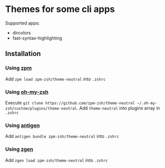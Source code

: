 # Themes for some cli apps

Supported apps:

- dircolors
- fast-syntax-highlighting

## Installation

### Using [zpm](https://github.com/zpm-zsh/zpm)

Add `zpm load zpm-zsh/theme-neutral` into `.zshrc`

### Using [oh-my-zsh](https://github.com/robbyrussell/oh-my-zsh)

Execute `git clone https://github.com/zpm-zsh/theme-neutral ~/.oh-my-zsh/custom/plugins/theme-neutral`. Add `theme-neutral` into plugins array in `.zshrc`

### Using [antigen](https://github.com/zsh-users/antigen)

Add `antigen bundle zpm-zsh/theme-neutral` into `.zshrc`

### Using [zgen](https://github.com/tarjoilija/zgen)

Add `zgen load zpm-zsh/theme-neutral` into `.zshrc`

